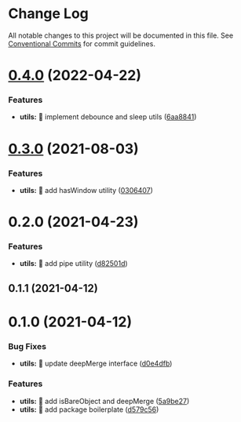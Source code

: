 # Change Log

All notable changes to this project will be documented in this file.
See [Conventional Commits](https://conventionalcommits.org) for commit guidelines.

# [0.4.0](https://github.com/tonyghiani/mountain-ui/compare/@mountain-ui/utils@0.3.0...@mountain-ui/utils@0.4.0) (2022-04-22)


### Features

* **utils:** 🎸 implement debounce and sleep utils ([6aa8841](https://github.com/tonyghiani/mountain-ui/commit/6aa88415767ce92686f198e8588a8bd8454e4909))





# [0.3.0](https://github.com/tonyghiani/mountain-ui/compare/@mountain-ui/utils@0.2.0...@mountain-ui/utils@0.3.0) (2021-08-03)


### Features

* **utils:** 🎸 add hasWindow utility ([0306407](https://github.com/tonyghiani/mountain-ui/commit/030640761f1f0138ed80cc9a526397b02f36f878))





# 0.2.0 (2021-04-23)


### Features

* **utils:** 🎸 add pipe utility ([d82501d](https://github.com/tonyghiani/mountain-ui/commit/d82501db974829323fa419b8e0c165ddff366aa3))



## 0.1.1 (2021-04-12)



# 0.1.0 (2021-04-12)


### Bug Fixes

* **utils:** 🐛 update deepMerge interface ([d0e4dfb](https://github.com/tonyghiani/mountain-ui/commit/d0e4dfb587c3d342bbefdf28bb46103b49df31f4))


### Features

* **utils:** 🎸 add isBareObject and deepMerge ([5a9be27](https://github.com/tonyghiani/mountain-ui/commit/5a9be279473f4c6defb907302675ec7af29f75d0))
* **utils:** 🎸 add package boilerplate ([d579c56](https://github.com/tonyghiani/mountain-ui/commit/d579c5663d0b29ce8af523141a1cc5cecd0cdde4))
